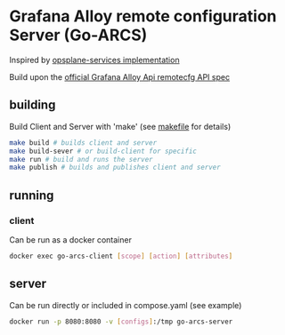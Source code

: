 # Grafana Alloy remote configuration Server (Go-ARCS)

Inspired by [opsplane-services implementation](https://github.com/opsplane-services/alloy-remote-config-server)

Build upon the [official Grafana Alloy Api remotecfg API spec](https://github.com/grafana/alloy-remote-config/tree/main)

## building

Build Client and Server with 'make' (see [makefile](./makefile) for details)

```sh
make build # builds client and server
make build-sever # or build-client for specific
make run # build and runs the server
make publish # builds and publishes client and server
```

## running

### client

Can be run as a docker container

```sh
docker exec go-arcs-client [scope] [action] [attributes]
```

## server

Can be run directly or included in compose.yaml (see example)

```sh
docker run -p 8080:8080 -v [configs]:/tmp go-arcs-server
```